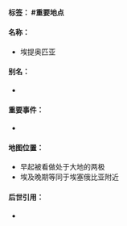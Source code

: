 #### 标签： #重要地点
#### 名称：
- 埃提奥匹亚
#### 别名：
- 
#### 重要事件：
- 
#### 地图位置：
- 早起被看做处于大地的两极
- 埃及晚期等同于埃塞俄比亚附近
#### 后世引用：
- 